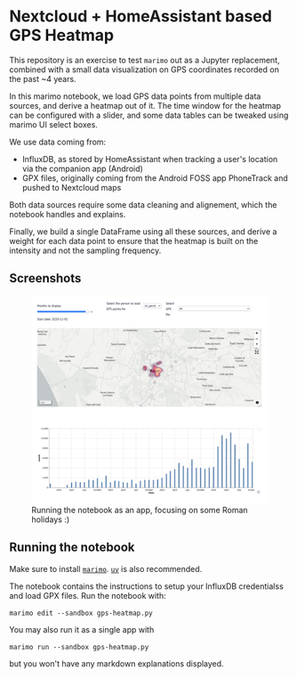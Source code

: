 # Nextcloud + HomeAssistant based GPS Heatmap
This repository is an exercise to test `marimo` out as a Jupyter replacement, combined with a small data visualization on GPS coordinates recorded on the past ~4 years.

In this marimo notebook, we load GPS data points from multiple data sources, and derive a heatmap out of it. The time window for the heatmap can be configured with a slider, and some data tables can be tweaked using marimo UI select boxes.

We use data coming from:
 - InfluxDB, as stored by HomeAssistant when tracking a user's location via the companion app (Android)
 - GPX files, originally coming from the Android FOSS app PhoneTrack and pushed to Nextcloud maps

Both data sources require some data cleaning and alignement, which the notebook handles and explains.

Finally, we build a single DataFrame using all these sources, and derive a weight for each data point to ensure that the heatmap is built on the intensity and not the sampling frequency.

## Screenshots

<figure class="image">
    <img src="screenshot.png" width="512"/>
    <figcaption>Running the notebook as an app, focusing on some Roman holidays :)</figcaption>
</figure>

## Running the notebook
Make sure to install [`marimo`](https://docs.marimo.io/getting_started/index.html). [`uv`](https://docs.astral.sh/uv/getting-started/installation/) is also recommended.

The notebook contains the instructions to setup your InfluxDB credentialss and load GPX files. Run the notebook with:

```command
marimo edit --sandbox gps-heatmap.py
```

You may also run it as a single app with 
```command
marimo run --sandbox gps-heatmap.py
```
but you won't have any markdown explanations displayed.
